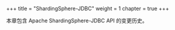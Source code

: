 +++
title = "ShardingSphere-JDBC"
weight = 1
chapter = true
+++

本章包含 Apache ShardingSphere-JDBC API 的变更历史。

